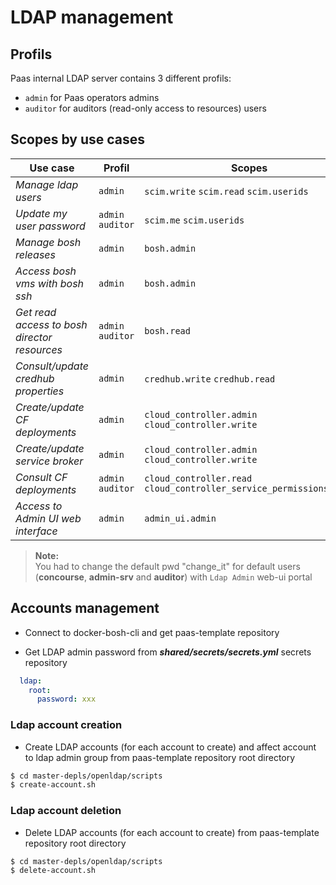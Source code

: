 # LDAP management

## Profils

Paas internal LDAP server contains 3 different profils:
- `admin` for Paas operators admins
- `auditor` for auditors (read-only access to resources) users

## Scopes by use cases

|Use case|Profil|Scopes|
|--------|------|------|
|_Manage ldap users_|`admin`|`scim.write` `scim.read` `scim.userids`|
|_Update my user password_|`admin` `auditor`|`scim.me` `scim.userids`|
|_Manage bosh releases_|`admin`|`bosh.admin`|
|_Access bosh vms with bosh ssh_|`admin`|`bosh.admin`|
|_Get read access to bosh director resources_|`admin` `auditor`|`bosh.read`|
|_Consult/update credhub properties_|`admin`|`credhub.write` `credhub.read`|
|_Create/update CF deployments_|`admin`|`cloud_controller.admin` `cloud_controller.write`|
|_Create/update service broker_|`admin`|`cloud_controller.admin` `cloud_controller.write`|
|_Consult CF deployments_|`admin` `auditor`|`cloud_controller.read` `cloud_controller_service_permissions.read`|
|_Access to Admin UI web interface_|`admin`|`admin_ui.admin`|

>**Note:**  
> You had to change the default pwd "change_it" for default users (**concourse**, **admin-srv** and **auditor**) with `Ldap Admin` web-ui portal

## Accounts management

- Connect to docker-bosh-cli and get paas-template repository

- Get LDAP admin password from ***shared/secrets/secrets.yml*** secrets repository

``` yaml
  ldap:
    root:
      password: xxx
```

### Ldap account creation
- Create LDAP accounts (for each account to create) and affect account to ldap admin group from paas-template repository root directory

``` bash
$ cd master-depls/openldap/scripts
$ create-account.sh
```

### Ldap account deletion
- Delete LDAP accounts (for each account to create) from paas-template repository root directory

``` bash
$ cd master-depls/openldap/scripts
$ delete-account.sh
```
